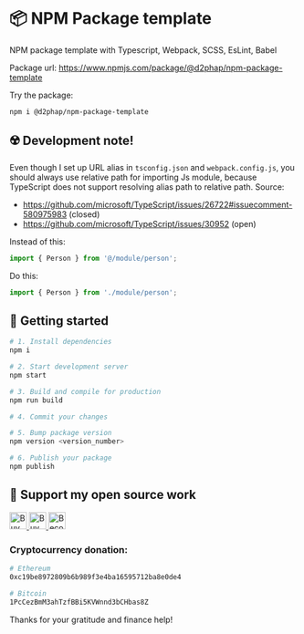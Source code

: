 # 📦 NPM Package template

NPM package template with Typescript, Webpack, SCSS, EsLint, Babel

Package url: https://www.npmjs.com/package/@d2phap/npm-package-template

Try the package:
```
npm i @d2phap/npm-package-template
```

## ☢️ Development note!
Even though I set up URL alias in `tsconfig.json` and `webpack.config.js`, you should always use relative path for importing Js module, because TypeScript does not support resolving alias path to relative path. Source:
- https://github.com/microsoft/TypeScript/issues/26722#issuecomment-580975983 (closed)
- https://github.com/microsoft/TypeScript/issues/30952 (open)

Instead of this:
```ts
import { Person } from '@/module/person';
```

Do this:
```ts
import { Person } from './module/person';
```

## 🚀 Getting started
```bash
# 1. Install dependencies
npm i

# 2. Start development server
npm start

# 3. Build and compile for production
npm run build

# 4. Commit your changes

# 5. Bump package version
npm version <version_number>

# 6. Publish your package
npm publish
```

## 💖 Support my open source work
<a href="https://www.patreon.com/d2phap" target="_blank" title="Become a patron">
<img src="https://img.shields.io/badge/Patreon-@d2phap%20-e85b46.svg?maxAge=3600" height="30" alt="Buy me a beer?">
</a>

<a href="https://www.paypal.me/d2phap" target="_blank" title="Buy me a beer?">
<img src="https://img.shields.io/badge/PayPal-Donate%20$10%20-0070ba.svg?maxAge=3600" height="30" alt="Buy me a beer?">
</a>

<a href="https://github.com/sponsors/d2phap" target="_blank" title="Become a sponsor">
<img src="https://img.shields.io/badge/Github-@d2phap-24292e.svg?maxAge=3600" height="30" alt="Become a sponsor">
</a>


### Cryptocurrency donation:

```bash
# Ethereum
0xc19be8972809b6b989f3e4ba16595712ba8e0de4

# Bitcoin
1PcCezBmM3ahTzfBBi5KVWnnd3bCHbas8Z
```

Thanks for your gratitude and finance help!

